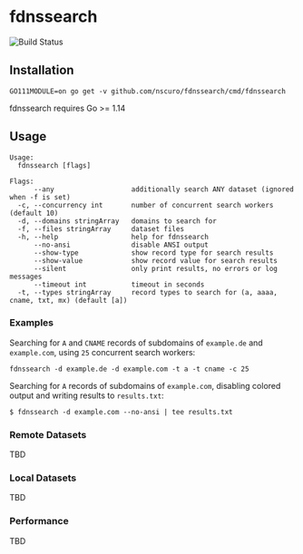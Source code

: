 # fdnssearch

![Build Status](https://github.com/nscuro/fdnssearch/workflows/Continuous%20Integration/badge.svg?branch=master)

## Installation

`GO111MODULE=on go get -v github.com/nscuro/fdnssearch/cmd/fdnssearch`

fdnssearch requires Go >= 1.14

## Usage

```
Usage:
  fdnssearch [flags]

Flags:
      --any                   additionally search ANY dataset (ignored when -f is set)
  -c, --concurrency int       number of concurrent search workers (default 10)
  -d, --domains stringArray   domains to search for
  -f, --files stringArray     dataset files
  -h, --help                  help for fdnssearch
      --no-ansi               disable ANSI output
      --show-type             show record type for search results
      --show-value            show record value for search results
      --silent                only print results, no errors or log messages
      --timeout int           timeout in seconds
  -t, --types stringArray     record types to search for (a, aaaa, cname, txt, mx) (default [a])
```

### Examples

Searching for `A` and `CNAME` records of subdomains of `example.de` and `example.com`, using `25` concurrent search workers:

```
fdnssearch -d example.de -d example.com -t a -t cname -c 25
```

Searching for `A` records of subdomains of `example.com`, disabling colored output and writing results to `results.txt`:

```
$ fdnssearch -d example.com --no-ansi | tee results.txt
```

### Remote Datasets

TBD

### Local Datasets

TBD

### Performance

TBD
